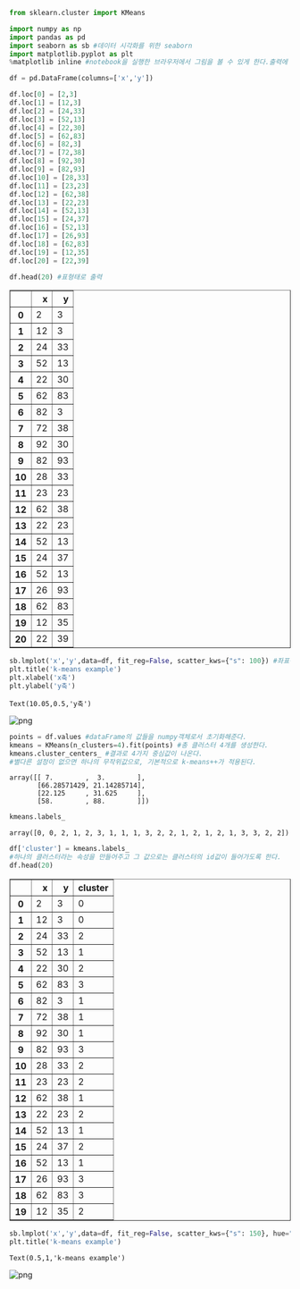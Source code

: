 

```python
from sklearn.cluster import KMeans 
```


```python
import numpy as np
import pandas as pd
import seaborn as sb #데이터 시각화를 위한 seaborn
import matplotlib.pyplot as plt
%matplotlib inline #notebook을 실행한 브라우저에서 그림을 볼 수 있게 한다.출력에 관함.
```


```python
df = pd.DataFrame(columns=['x','y'])
```


```python
df.loc[0] = [2,3]
df.loc[1] = [12,3]
df.loc[2] = [24,33]
df.loc[3] = [52,13]
df.loc[4] = [22,30]
df.loc[5] = [62,83]
df.loc[6] = [82,3]
df.loc[7] = [72,38]
df.loc[8] = [92,30]
df.loc[9] = [82,93]
df.loc[10] = [28,33]
df.loc[11] = [23,23]
df.loc[12] = [62,38]
df.loc[13] = [22,23]
df.loc[14] = [52,13]
df.loc[15] = [24,37]
df.loc[16] = [52,13]
df.loc[17] = [26,93]
df.loc[18] = [62,83]
df.loc[19] = [12,35]
df.loc[20] = [22,39]
```


```python
df.head(20) #표형태로 출력
```




<div>
<style scoped>
    .dataframe tbody tr th:only-of-type {
        vertical-align: middle;
    }

    .dataframe tbody tr th {
        vertical-align: top;
    }

    .dataframe thead th {
        text-align: right;
    }
</style>
<table border="1" class="dataframe">
  <thead>
    <tr style="text-align: right;">
      <th></th>
      <th>x</th>
      <th>y</th>
    </tr>
  </thead>
  <tbody>
    <tr>
      <th>0</th>
      <td>2</td>
      <td>3</td>
    </tr>
    <tr>
      <th>1</th>
      <td>12</td>
      <td>3</td>
    </tr>
    <tr>
      <th>2</th>
      <td>24</td>
      <td>33</td>
    </tr>
    <tr>
      <th>3</th>
      <td>52</td>
      <td>13</td>
    </tr>
    <tr>
      <th>4</th>
      <td>22</td>
      <td>30</td>
    </tr>
    <tr>
      <th>5</th>
      <td>62</td>
      <td>83</td>
    </tr>
    <tr>
      <th>6</th>
      <td>82</td>
      <td>3</td>
    </tr>
    <tr>
      <th>7</th>
      <td>72</td>
      <td>38</td>
    </tr>
    <tr>
      <th>8</th>
      <td>92</td>
      <td>30</td>
    </tr>
    <tr>
      <th>9</th>
      <td>82</td>
      <td>93</td>
    </tr>
    <tr>
      <th>10</th>
      <td>28</td>
      <td>33</td>
    </tr>
    <tr>
      <th>11</th>
      <td>23</td>
      <td>23</td>
    </tr>
    <tr>
      <th>12</th>
      <td>62</td>
      <td>38</td>
    </tr>
    <tr>
      <th>13</th>
      <td>22</td>
      <td>23</td>
    </tr>
    <tr>
      <th>14</th>
      <td>52</td>
      <td>13</td>
    </tr>
    <tr>
      <th>15</th>
      <td>24</td>
      <td>37</td>
    </tr>
    <tr>
      <th>16</th>
      <td>52</td>
      <td>13</td>
    </tr>
    <tr>
      <th>17</th>
      <td>26</td>
      <td>93</td>
    </tr>
    <tr>
      <th>18</th>
      <td>62</td>
      <td>83</td>
    </tr>
    <tr>
      <th>19</th>
      <td>12</td>
      <td>35</td>
    </tr>
    <tr>
      <th>20</th>
      <td>22</td>
      <td>39</td>
    </tr>
  </tbody>
</table>
</div>




```python
sb.lmplot('x','y',data=df, fit_reg=False, scatter_kws={"s": 100}) #좌표평면에 출력
plt.title('k-means example')
plt.xlabel('x축')
plt.ylabel('y축')
```




    Text(10.05,0.5,'y축')




![png](output_5_1.png)



```python
points = df.values #dataFrame의 값들을 numpy객체로서 초기화해준다.
kmeans = KMeans(n_clusters=4).fit(points) #총 클러스터 4개를 생성한다.
kmeans.cluster_centers_ #결과로 4가지 중심값이 나온다.
#별다른 설정이 없으면 하나의 무작위값으로, 기본적으로 k-means++가 적용된다. 
```




    array([[ 7.        ,  3.        ],
           [66.28571429, 21.14285714],
           [22.125     , 31.625     ],
           [58.        , 88.        ]])




```python
kmeans.labels_
```




    array([0, 0, 2, 1, 2, 3, 1, 1, 1, 3, 2, 2, 1, 2, 1, 2, 1, 3, 3, 2, 2])




```python
df['cluster'] = kmeans.labels_ 
#하나의 클러스터라는 속성을 만들어주고 그 값으로는 클러스터의 id값이 들어가도록 한다.
df.head(20)
```




<div>
<style scoped>
    .dataframe tbody tr th:only-of-type {
        vertical-align: middle;
    }

    .dataframe tbody tr th {
        vertical-align: top;
    }

    .dataframe thead th {
        text-align: right;
    }
</style>
<table border="1" class="dataframe">
  <thead>
    <tr style="text-align: right;">
      <th></th>
      <th>x</th>
      <th>y</th>
      <th>cluster</th>
    </tr>
  </thead>
  <tbody>
    <tr>
      <th>0</th>
      <td>2</td>
      <td>3</td>
      <td>0</td>
    </tr>
    <tr>
      <th>1</th>
      <td>12</td>
      <td>3</td>
      <td>0</td>
    </tr>
    <tr>
      <th>2</th>
      <td>24</td>
      <td>33</td>
      <td>2</td>
    </tr>
    <tr>
      <th>3</th>
      <td>52</td>
      <td>13</td>
      <td>1</td>
    </tr>
    <tr>
      <th>4</th>
      <td>22</td>
      <td>30</td>
      <td>2</td>
    </tr>
    <tr>
      <th>5</th>
      <td>62</td>
      <td>83</td>
      <td>3</td>
    </tr>
    <tr>
      <th>6</th>
      <td>82</td>
      <td>3</td>
      <td>1</td>
    </tr>
    <tr>
      <th>7</th>
      <td>72</td>
      <td>38</td>
      <td>1</td>
    </tr>
    <tr>
      <th>8</th>
      <td>92</td>
      <td>30</td>
      <td>1</td>
    </tr>
    <tr>
      <th>9</th>
      <td>82</td>
      <td>93</td>
      <td>3</td>
    </tr>
    <tr>
      <th>10</th>
      <td>28</td>
      <td>33</td>
      <td>2</td>
    </tr>
    <tr>
      <th>11</th>
      <td>23</td>
      <td>23</td>
      <td>2</td>
    </tr>
    <tr>
      <th>12</th>
      <td>62</td>
      <td>38</td>
      <td>1</td>
    </tr>
    <tr>
      <th>13</th>
      <td>22</td>
      <td>23</td>
      <td>2</td>
    </tr>
    <tr>
      <th>14</th>
      <td>52</td>
      <td>13</td>
      <td>1</td>
    </tr>
    <tr>
      <th>15</th>
      <td>24</td>
      <td>37</td>
      <td>2</td>
    </tr>
    <tr>
      <th>16</th>
      <td>52</td>
      <td>13</td>
      <td>1</td>
    </tr>
    <tr>
      <th>17</th>
      <td>26</td>
      <td>93</td>
      <td>3</td>
    </tr>
    <tr>
      <th>18</th>
      <td>62</td>
      <td>83</td>
      <td>3</td>
    </tr>
    <tr>
      <th>19</th>
      <td>12</td>
      <td>35</td>
      <td>2</td>
    </tr>
  </tbody>
</table>
</div>




```python
sb.lmplot('x','y',data=df, fit_reg=False, scatter_kws={"s": 150}, hue="cluster")
plt.title('k-means example')
```




    Text(0.5,1,'k-means example')




![png](output_9_1.png)

